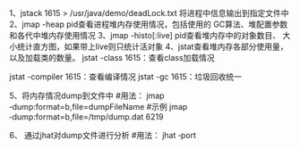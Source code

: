 1、jstack 1615 > /usr/java/demo/deadLock.txt
将进程中信息输出到指定文件中
2、jmap -heap pid查看进程堆内存使用情况，包括使用的
GC算法、堆配置参数和各代中堆内存使用情况
3、jmap -histo[:live] pid查看堆内存中的对象数目、
大小统计直方图，如果带上live则只统计活对象
4、jstat查看堆内存各部分使用量，以及加载类的数量。
jstat -class 1615：查看class加载情况

jstat -compiler 1615：查看编译情况
jstat -gc 1615：垃圾回收统一

5、将内存情况dump到文件中
  #用法：
  jmap ‐dump:format=b,file=dumpFileName <pid>
  #示例
  jmap ‐dump:format=b,file=/tmp/dump.dat 6219
  
 6、 通过jhat对dump文件进行分析
   #用法：
   jhat ‐port <port> <file>